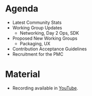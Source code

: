 # Agenda
- Latest Community Stats
- Working Group Updates
  * Networking, Day 2 Ops, SDK
- Proposed New Working Groups
  * Packaging, UX
- Contribution Acceptance Guidelines
- Recruitment for the PMC

# Material
- Recording available in [YouTube](https://www.youtube.com/watch?v=41EKH0XJEFQ).
